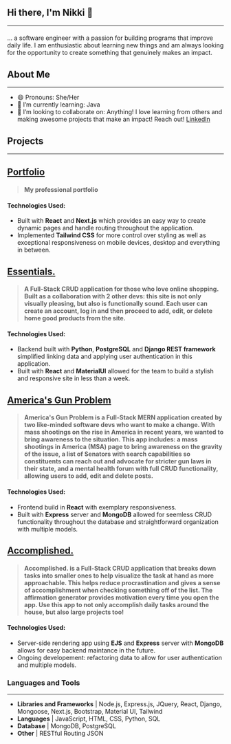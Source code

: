 ## Hi there, I'm Nikki  👋
---
#### 
... a software engineer with a passion for building programs that improve daily life. I am enthusiastic about learning new things and am always looking for the opportunity to create something that genuinely makes an impact.

## About Me
---
* 😄 Pronouns: She/Her
* 🌱 I’m currently learning: Java
* 👯 I’m looking to collaborate on: Anything! I love learning from others and making awesome projects that make an impact! Reach out! [LinkedIn](https://www.linkedin.com/in/nikki-calamia/)


## Projects 
---
## [Portfolio](https://nikkicalamia.herokuapp.com/)
> #### My professional portfolio

#### Technologies Used:
* Built with **React** and **Next.js** which provides an easy way to create dynamic pages and handle routing throughout the application.  
* Implemented **Tailwind CSS** for more control over styling as well as exceptional responsiveness on mobile devices, desktop and everything in between.


## [Essentials.](https://homegoods-store.herokuapp.com/)
> #### A Full-Stack CRUD application for those who love online shopping. Built as a collaboration with 2 other devs: this site is not only visually pleasing, but also is functionally sound. Each user can create an account, log in and then proceed to add, edit, or delete home good products from the site.

#### Technologies Used:
* Backend built with **Python**, **PostgreSQL** and **Django REST framework** simplified linking data and applying user authentication in this application.
* Built with **React** and **MaterialUI** allowed for the team to build a stylish and responsive site in less than a week. 


## [America's Gun Problem](https://americas-gun-problem.herokuapp.com/)
> #### America's Gun Problem is a Full-Stack MERN application created by two like-minded software devs who want to make a change. With mass shootings on the rise in America in recent years, we wanted to bring awareness to the situation. This app includes: a mass shootings in America (MSA) page to bring awareness on the gravity of the issue, a list of Senators with search capabilities so constituents can reach out and advocate for stricter gun laws in their state, and a mental health forum with full CRUD functionality, allowing users to add, edit and delete posts.
#### Technologies Used: 
* Frontend build in **React** with exemplary responsiveness.
* Built with **Express** server and **MongoDB** allowed for seemless CRUD functionality throughout the database and straightforward organization with multiple models. 


## [Accomplished.](https://accomplished-to-do-app.herokuapp.com/to-do)
> #### Accomplished. is a Full-Stack CRUD application that breaks down tasks into smaller ones to help visualize the task at hand as more approachable. This helps reduce procrastination and gives a sense of accomplishment when checking something off of the list. The affirmation generator provides motivation every time you open the app. Use this app to not only accomplish daily tasks around the house, but also large projects too!
#### Technologies Used:
* Server-side rendering app using **EJS** and **Express** server with **MongoDB** allows for easy backend maintance in the future. 
* Ongoing developement: refactoring data to allow for user authentication and multiple models. 



### Languages and Tools 
---
- **Libraries and Frameworks** | Node.js, Express.js, JQuery, React, Django, Mongoose, Next.js, Bootstrap, Material UI, Tailwind
- **Languages** | JavaScript, HTML, CSS, Python, SQL
- **Database** | MongoDB, PostgreSQL
- **Other** | RESTful Routing JSON



